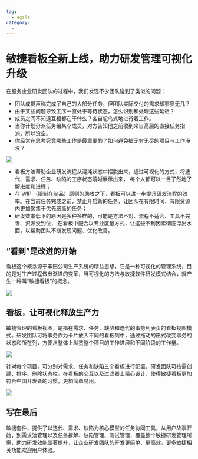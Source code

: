 ```yaml
---
tag:
  - agile
category:
  - 
---
```


# 敏捷看板全新上线，助力研发管理可视化升级

在服务企业研发团队的过程中，我们发现不少团队碰到了类似的问题：
* 团队成员声称完成了自己的大部分任务，但团队实际交付的需求却寥寥无几？
* 由于某些问题导致工序一直处于等待状态，怎么识别和处理这些延迟？
* 成员之间不知道互相都在干什么？各自鸵鸟式地进行着工作。
* 当你计划分派任务给某个成员，对方告知他之前收到来自高层的直接任务指派，所以没空。
* 你经常在思考究竟哪些工作是最重要的？如何避免被无穷无尽的项目与工作淹没？

![](https://coding-net-production-pp-ci.codehub.cn/93817d8e-74a9-4057-80dd-046bf6387104.png)

- 看板方法帮助企业研发流程从混沌状态中摆脱出来，通过可视化的方式，将迭代、需求、任务、缺陷的工序状态清晰展示出来， 每个人都可以一目了然地了解进度和进程；
- 在 WIP （限制在制品）原则的助攻之下，看板可以进一步提升研发流程的效率。在当前任务完成之前，禁止开启新的任务，让团队在有限时间、有限资源内更加聚焦于优先级高的任务；
- 研发效率低下的原因是多种多样的，可能是方法不对、流程不适合、工具不完善、资源没到位， 在看板中配合以专业度量方式，让这些不利因素彻底浮出水面，以帮助团队不断发现问题、优化改善。


<!-- more -->

## “看到”是改进的开始

看板这个概念源于丰田公司生产系统的精益思想，它是一种可视化的管理系统，目的是对生产过程做出渐进的变革，当可视化的方法与敏捷软件研发模式结合，就产生一种叫“敏捷看板”的概念。

![](https://coding-net-production-pp-ci.codehub.cn/93817d8e-74a9-4057-80dd-046bf6387104.png)

## 看板，让可视化释放生产力

敏捷管理的看板视图，是指在需求、任务、缺陷和迭代的事务列表页的看板视图模式。研发团队可将事务作为卡片放入不同的看板列中，通过拖动的形式改变事务的状态和所在列，方便从整体上纵览整个项目的工作进展和不同阶段的工作量。

![](https://coding-net-production-pp-ci.codehub.cn/f2eec1ff-49eb-4741-a7be-75a1b31b8efe.png)

针对每个项目，可分别对需求、任务和缺陷三个看板进行配置，研发团队可按需创建、排序、删除状态栏。在看板的交互以及过滤器上精心设计，使得敏捷看板更加符合中国开发者的习惯，更加简单易用。

![](https://coding-net-production-pp-ci.codehub.cn/87c61b19-a813-4b4e-aa01-287027941864.png)

## 写在最后

敏捷套件，提供了以迭代、需求、缺陷为核心模型的任务协同工具，从用户故事开始，到需求池管理以及任务拆解、缺陷管理、测试管理，覆盖整个敏捷研发管理所需，助力研发效能显著提升，让企业研发团队的开发更简单、更高效。更多敏捷相关功能欢迎用户体验。